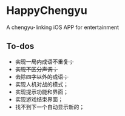# HappyChengyu

A chengyu-linking iOS APP for entertainment

## To-dos

- ~~实现一局内成语不重复；~~
- ~~实现不区分声调；~~
- ~~去除四字以外的成语；~~
- 实现人机对战的模式；
- 实现提示功能和界面；
- 实现游戏结束界面；
- 找不到下一个自动显示新的；
